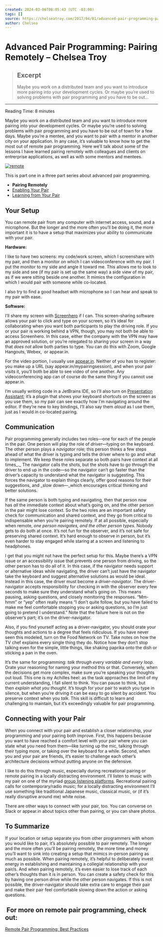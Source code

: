 ```yaml
---
created: 2024-03-06T08:05:43 (UTC -03:00)
tags: []
source: https://chelseatroy.com/2017/04/01/advanced-pair-programming-pairing-remotely/
author: Chelsea
---
```


# Advanced Pair Programming: Pairing Remotely – Chelsea Troy

> ## Excerpt
> Maybe you work on a distributed team and you want to introduce more pairing into your development cycles. Or maybe you’re used to solving problems with pair programming and you have to be out…

---
Reading Time: 8 minutes

Maybe you work on a distributed team and you want to introduce more pairing into your development cycles. Or maybe you’re used to solving problems with pair programming and you have to be out of town for a few days. Maybe you’re a mentee, and you want to pair with a mentor in another city on your application. In any case, it’s valuable to know how to get the most out of remote pair programming. Here we’ll talk about some of the lessons I have learned pairing remotely with colleagues and clients on entrerprise applications, as well as with some mentors and mentees.  

[![remote](https://i0.wp.com/chelseatroy.com/wp-content/uploads/2017/04/screen-shot-2017-04-04-at-1-04-39-pm.png?resize=656%2C585&ssl=1)](https://www.theodysseyonline.com/life-with-ldr)

This is part one in a three part series about advanced pair programming.

-   **Pairing Remotely**
-   [Enabling Your Pair](https://chelseatroy.com/2017/04/04/advanced-pair-programming-enabling-your-pair/)
-   [Learning from Your Pair](https://chelseatroy.com/2017/04/06/advanced-pair-programming-learning-from-your-pair/)

## **Your Setup**

You can remote pair from any computer with internet access, sound, and a microphone. But the longer and the more often you’ll be doing it, the more important it is to have a setup that maximizes your ability to communicate with your pair.

**Hardware:**

I like to have two screens: my code/work screen, which I screenshare with my pair, and then a monitor on which I can videoconference with my pair. I put the monitor to my side and angle it toward me. This allows me to look to my side and see (if my pair is set up the same way) a side view of my pair, as if we were sitting beside one another. It mimics the configuration in which I would pair with someone while co-located.

I also try to find a good headset with microphone so I can hear and speak to my pair with ease.

**Software:** 

I’ll share my screen with [Screenhero](https://screenhero.com/) if I can. This screen-sharing software allows your pair to click and type on your screen, so it’s ideal for collaborating when you want both participants to play the driving role. If you or your pair is working behind a VPN, though, you may not both be able to access Screenhero. In this case, either the company with the VPN may have an approved solution, or you’re relegated to sharing your screen in a way that _does not_ allow both parties to type. You can do this with Zoom, Google Hangouts, Webex,  or appear.in.

For the video portion, I usually use [appear.in](http://appear.in/). Neither of you has to register: you make up a URL (say appear.in/mypairingsession), and when your pair visits it, you’ll both be able to see video of one another. Any videoconferencing app can of course do the same thing if you cannot use appear.in.

I’m usually writing code in a JetBrains IDE, so I’ll also turn on [Presentation Assistant](https://plugins.jetbrains.com/plugin/7345-presentation-assistant); it’s a plugin that shows your keyboard shortcuts on the screen as you use them, so my pair can see exactly how I’m navigating around the editor. If they’re new to key bindings, I’ll also say them _aloud_ as I use them, just as I would in co-located pairing.

## **Communication**

Pair programming generally includes two roles—one for each of the people in the pair. One person will play the role of _driver_—typing on the keyboard. The other person plays a _navigator_ role; this person thinks a few steps ahead of what the driver is typing and tells the driver where to go and what to implement. We keep these roles separate so both pairs have context at all times_._ The navigator calls the shots, but the shots have to go _through_ the driver to end up in the code—so the navigator can’t go faster than the driver’s capacity to understand what the navigator is suggesting. This forces the navigator to explain things clearly, offer good reasons for their suggestions, and _slow down—_which encourages critical thinking and better solutions.

If the same person is both typing and navigating, then that person now has _all_ the immediate context about what’s going on, and the other person in the pair might lose context. So the two roles are an important safety check for communication and shared context, and they go from critical to indispensable when you’re pairing remotely. If at all possible, especially when remote, _one person navigates, and the other person types._ Nobody gets to do both at once. It’s not fun for the observer, and it’s not safe for preserving shared context. It’s hard enough to observe in person, but it’s even harder to stay engaged while staring at a screen and listening to headphones.

I get that you might not have the perfect setup for this. Maybe there’s a VPN issue or an accessibility issue that prevents one person from driving, so the other person has to do all of it. In this case, if the navigator needs support or alternative ideas while navigating, the driver can’t just have the navigator take the keyboard and suggest alternative solutions as would be ideal. Instead in this case, the driver must become a _driver-navigator_. The driver-navigator accepts responsibility for checking in with the observer every few seconds to make sure they understand what’s going on. This means pausing, asking questions, and closely monitoring the responses. “Mm-hmm” or “yep” often really means “I don’t quite follow, but you have failed to make me feel comfortable stopping you or asking questions, so I’m just going to pretend I understand.” Note that the failure here is not on the observer’s part; it’s on the driver-navigator.

Also, if you find yourself acting as a driver-navigator, you should orate your thoughts and actions to a degree that feels ridiculous. If you have never seen this modeled, turn on the Food Network on TV. Take notes on how the TV chef explains every single thing they do. Notice how they don’t stop talking even for the simple, little things, like shaking paprika onto the dish or sticking a pan in the oven.

It’s the same for programming: _talk through every variable and every loop_. Orate your reasoning for naming your method this or that. Conversely, when the decisions get more complex, make sure you’re speaking your thoughts out loud. This one is my Achilles heel: as the task approaches the limit of my current understanding, I fall silent to think. You can pause to think, but then _explain what you thought_. It’s tough for your pair to watch you type in silence, but when you’re driving it can be easy to go silent by accident. You preserve context when you _talk_. This skill is difficult to learn and challenging to maintain, but it’s exceedingly valuable for pair programming.

## Connecting with your Pair

When you connect with your pair and establish a closer relationship, your programming and your pairing both improve. First, this happens because you want to have reached a comfort level with your pair where you can state what you need from them—like turning up the mic, talking through their typing more, or taking over the keyboard for a while. Second, when you and your pair are friends, it’s easier to challenge each other’s architecture decisions without putting anyone on the defensive.

I like to do this through music, especially during recreational pairing or remote pairing in a locally distracting environment. I’ll listen to music with my pair on one of the myriad [group listening platforms](http://evolver.fm/2012/05/09/top-5-turntable-fm-clones-want-to-throw-your-next-listening-party/). Recreational pairing calls for contemporary/radio music; for a locally distracting environment I’ll use something like traditional Japanese music, classical music, or (if it’s really disruptive around me) white noise.

There are other ways to connect with your pair, too. You can converse on Slack or appear.in about topics other than pairing, or you can share photos.

## To Summarize

If your location or setup separate you from other programmers with whom you would like to pair, it’s absolutely possible to pair remotely. The longer and the more often you’ll be pairing remotely, the more time and money you’ll want to sink into creating a setup that mimics in-person pairing as much as possible. When pairing remotely, it’s helpful to deliberately invest energy in establishing and maintaining a collegial relationship with your pair/s. And when pairing remotely, it’s even easier to lose track of each other’s thoughts than it is in person. You can create a safety check for this by having one person drive while the other person navigates. If this is not possible, the driver-navigator should take extra care to engage their pair and make their pair feel comfortable slowing down the action or asking questions.

##  For more on remote pair programming, check out:

[Remote Pair Programming: Best Practices](https://chelseatroy.com/2016/01/30/remote-pair-programming-best-practices/)
